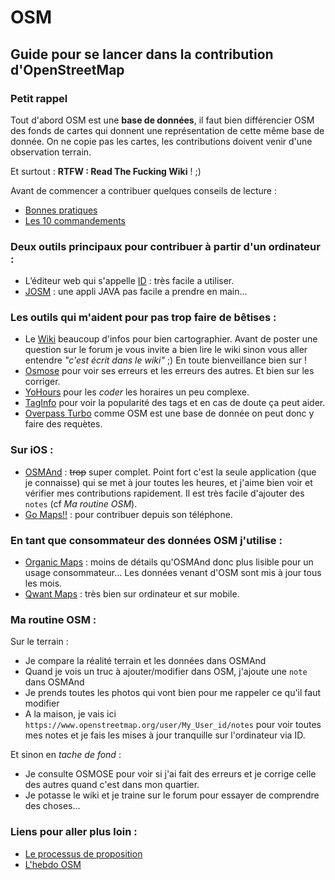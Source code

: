 # OSM
## Guide pour se lancer dans la contribution d'OpenStreetMap

### Petit rappel

Tout d'abord OSM est une **base de données**, il faut bien différencier OSM des fonds de cartes qui donnent une représentation de cette même base de donnée. On ne copie pas les cartes, les contributions doivent venir d'une observation terrain. 

Et surtout : **RTFW : Read The Fucking Wiki** ! ;)

Avant de commencer a contribuer quelques conseils de lecture :
- [Bonnes pratiques](https://wiki.openstreetmap.org/wiki/FR:Bonnes_pratiques)
- [Les 10 commandements](https://wiki.openstreetmap.org/wiki/File:Les_10_cOSMandements.pdf)

### Deux outils principaux pour contribuer à partir d'un ordinateur :

- L’éditeur web qui s'appelle [ID](https://www.openstreetmap.org) : très facile a utiliser. 
- [JOSM](https://josm.openstreetmap.de/) : une appli JAVA pas facile a prendre en main...

### Les outils qui m'aident pour pas trop faire de bêtises :

- Le [Wiki](https://wiki.openstreetmap.org/wiki/Main_Page) beaucoup d'infos pour bien cartographier. Avant de poster une question sur le forum je vous invite a bien lire le wiki sinon vous aller entendre _"c'est écrit dans le wiki"_ ;) En toute bienveillance bien sur !
- [Osmose](http://osmose.openstreetmap.fr) pour voir ses erreurs et les erreurs des autres. Et bien sur les corriger.
- [YoHours](https://projets.pavie.info/yohours/) pour les _coder_  les horaires un peu complexe.
- [TagInfo](https://taginfo.openstreetmap.org/) pour voir la popularité des tags et en cas de doute ça peut aider.
- [Overpass Turbo](https://overpass-turbo.eu/) comme OSM est une base de donnée on peut donc y faire des requètes.

### Sur iOS :

- [OSMAnd](https://osmand.net/) : ~~trop~~ super complet. Point fort c'est la seule application (que je connaisse) qui se met à jour toutes les heures, et j'aime bien voir et vérifier mes contributions rapidement. Il est très facile d'ajouter des `notes` (cf _Ma routine OSM_).
- [Go Maps!!](https://apps.apple.com/fr/app/go-map/id592990211) : pour contribuer depuis son téléphone.

### En tant que consommateur des données OSM j'utilise :

- [Organic Maps](https://organicmaps.app/) : moins de détails qu'OSMAnd donc plus lisible pour un usage consommateur... Les données venant d'OSM sont mis à jour tous les mois.
- [Qwant Maps](https://www.qwant.com/maps) : très bien sur ordinateur et sur mobile.

### Ma routine OSM :

Sur le terrain :
- Je compare la réalité terrain et les données dans OSMAnd
- Quand je vois un truc à ajouter/modifier dans OSM, j'ajoute une `note` dans OSMAnd
- Je prends toutes les photos qui vont bien pour me rappeler ce qu'il faut modifier
- A la maison, je vais ici `https://www.openstreetmap.org/user/My_User_id/notes` pour voir toutes mes notes et je fais les mises à jour tranquille sur l'ordinateur via ID.

Et sinon en _tache de fond_ : 
- Je consulte OSMOSE pour voir si j'ai fait des erreurs et je corrige celle des autres quand c'est dans mon quartier.
- Je potasse le wiki et je traine sur le forum pour essayer de comprendre des choses...

### Liens pour aller plus loin :

- [Le processus de proposition](https://wiki.openstreetmap.org/wiki/FR:Processus_de_propositionj)
- [L'hebdo OSM](https://weeklyosm.eu/fr/)

